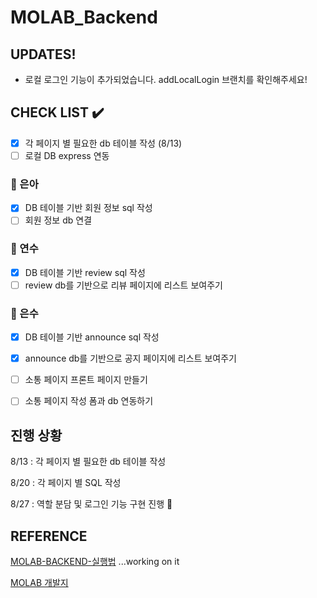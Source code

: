 # MOLAB_Backend

## UPDATES!
* 로컬 로그인 기능이 추가되었습니다. addLocalLogin 브랜치를 확인해주세요!

## CHECK LIST :heavy_check_mark:

- [x] 각 페이지 별 필요한 db 테이블 작성 (8/13)
- [ ] 로컬 DB express 연동

### :eyes: 은아
- [x] DB 테이블 기반 회원 정보 sql 작성
- [ ] 회원 정보 db 연결

### :eyes: 연수
- [x] DB 테이블 기반 review sql 작성
- [ ] review db를 기반으로 리뷰 페이지에 리스트 보여주기

### :eyes: 은수
- [x] DB 테이블 기반 announce sql 작성
- [x] announce db를 기반으로 공지 페이지에 리스트 보여주기
- [ ] 소통 페이지 프론트 페이지 만들기
- [ ] 소통 페이지 작성 폼과 db 연동하기


## 진행 상황

8/13 : 각 페이지 별 필요한 db 테이블 작성 

8/20 : 각 페이지 별 SQL 작성 

8/27 : 역할 분담 및 로그인 기능 구현 진행 :running:
## REFERENCE

[MOLAB-BACKEND-실행법]() ...working on it

[MOLAB 개발지](https://github.com/MoLab-SCT/MOLAB_Backend/wiki/MOLAB-%EA%B0%9C%EB%B0%9C%EC%A7%80)
